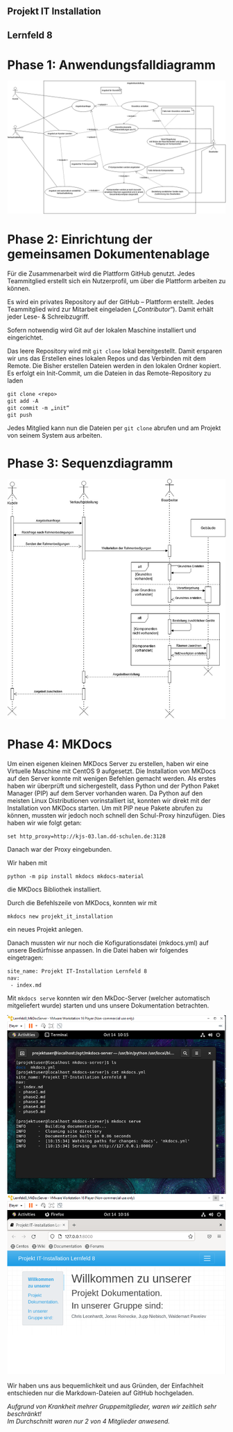 ## Projekt IT Installation 
## Lernfeld 8


# Phase 1: Anwendungsfalldiagramm
![alt text](https://github.com/wpavelev/Projekt_it_installation_lf8/blob/main/Uml-use-case.jpg?raw=true, "Anwendungsfalldiagramm")


# Phase 2: Einrichtung der gemeinsamen Dokumentenablage
Für die Zusammenarbeit wird die Plattform GitHub genutzt. Jedes Teammitglied erstellt sich ein Nutzerprofil, um über die Plattform arbeiten zu können. 

Es wird ein privates Repository auf der GitHub – Plattform erstellt. Jedes Teammitglied wird zur Mitarbeit eingeladen („*Contributor*“). Damit erhält jeder Lese- & Schreibzugriff.

Sofern notwendig wird Git auf der lokalen Maschine installiert und eingerichtet.

Das leere Repository wird mit `git clone` lokal bereitgestellt. Damit ersparen wir uns das Erstellen eines lokalen Repos und das Verbinden mit dem Remote. Die Bisher erstellen Dateien werden in den lokalen Ordner kopiert.
Es erfolgt ein Init-Commit, um die Dateien in das Remote-Repository zu laden
```
git clone <repo>
git add -A
git commit -m „init“
git push
```
Jedes Mitglied kann nun die Dateien per `git clone` abrufen und am Projekt von seinem System aus arbeiten.


# Phase 3: Sequenzdiagramm
![alt text](https://github.com/wpavelev/Projekt_it_installation_lf8/blob/main/Sequenzdiagramm.jpg?raw=true, "Sequenzdiagramm")

# Phase 4: MKDocs 
Um einen eigenen kleinen MKDocs Server zu erstellen, haben wir eine Virtuelle Maschine mit CentOS 9 aufgesetzt.
Die Installation von MKDocs auf den Server konnte mit wenigen Befehlen gemacht werden.
Als erstes haben wir überprüft und sichergestellt, dass Python und der Python Paket Manager (PIP) auf dem Server vorhanden waren.
Da Python auf den meisten Linux Distributionen vorinstalliert ist, konnten wir direkt mit der Installation von MKDocs starten.
Um mit PIP neue Pakete abrufen zu können, mussten wir jedoch noch schnell den Schul-Proxy hinzufügen. 
Dies haben wir wie folgt getan:
```
set http_proxy=http://kjs-03.lan.dd-schulen.de:3128
```
Danach war der Proxy eingebunden.


Wir haben mit 
```
python -m pip install mkdocs mkdocs-material
```
die MKDocs Bibliothek installiert. 

Durch die Befehlszeile von MKDocs, konnten wir mit 
```
mkdocs new projekt_it_installation
``` 
ein neues Projekt anlegen.



Danach mussten wir nur noch die Kofigurationsdatei (mkdocs.yml) auf unsere Bedürfnisse anpassen.
In die Datei haben wir folgendes eingetragen: 
```
site_name: Projekt IT-Installation Lernfeld 8
nav:
 - index.md
```

Mit ``` mkdocs serve ``` konnten wir den MkDoc-Server (welcher automatisch mitgeliefert wurde) starten 
und uns unsere Dokumentation betrachten.

![alt text](https://github.com/wpavelev/Projekt_it_installation_lf8/blob/main/mkdocs_server.png?raw=true, "Sequenzdiagramm")
![alt text](https://github.com/wpavelev/Projekt_it_installation_lf8/blob/main/mkdocs_server_interface.png?raw=true, "Sequenzdiagramm")

Wir haben uns aus bequemlichkeit und aus Gründen, der Einfachheit entschieden nur die Markdown-Dateien auf GitHub hochgeladen.


*Aufgrund von Krankheit mehrer Gruppemitglieder, waren wir zeitlich sehr beschränkt! \
Im Durchschnitt waren nur 2 von 4 Mitglieder anwesend.*

